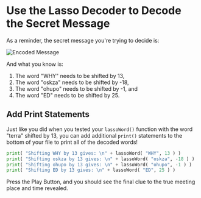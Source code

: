 # Use the Lasso Decoder to Decode the Secret Message

As a reminder, the secret message you're trying to decide is:

![Encoded Message]()

And what you know is:
1.	The word "WHY" needs to be shifted by 13,
2.	The word "oskza" needs to be shifted by -18,
3.	The word "ohupo" needs to be shifted by -1, and
4.	The word "ED" needs to be shifted by 25.

## Add Print Statements

Just like you did when you tested your `lassoWord()` function with the word "terra" shifted by 13, you can add additional `print()` statements to the bottom of your file to print all of the decoded words!

```python
print( "Shifting WHY by 13 gives: \n" + lassoWord( "WHY", 13 ) )
print( "Shifting oskza by 13 gives: \n" + lassoWord( "oskza", -18 ) )
print( "Shifting ohupo by 13 gives: \n" + lassoWord( "ohupo", -1 ) )
print( "Shifting ED by 13 gives: \n" + lassoWord( "ED", 25 ) )
```

Press the Play Button, and you should see the final clue to the true meeting place and time revealed.